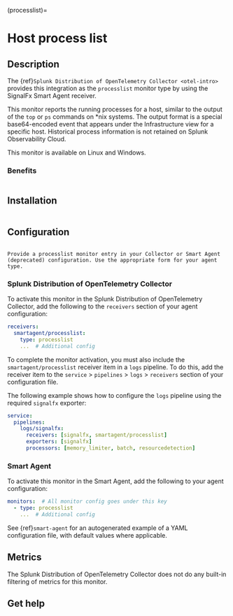 (processlist)=

# Host process list
<meta name="description" content="Documentation on the processlist monitor">

## Description

The {ref}`Splunk Distribution of OpenTelemetry Collector <otel-intro>` provides this integration as the `processlist` monitor type by using the SignalFx Smart Agent receiver.

This monitor reports the running processes for a host, similar to the output of the `top` or `ps` commands on *nix systems. The output format is a special base64-encoded event that appears under the Infrastructure view for a specific host. Historical process information is not retained on Splunk Observability Cloud.

This monitor is available on Linux and Windows.

### Benefits

```{include} /_includes/benefits.md
```

## Installation

```{include} /_includes/collector-installation.md
```

## Configuration

```{include} /_includes/configuration.md
```

```{note}
Provide a processlist monitor entry in your Collector or Smart Agent (deprecated) configuration. Use the appropriate form for your agent type.
```

### Splunk Distribution of OpenTelemetry Collector

To activate this monitor in the Splunk Distribution of OpenTelemetry Collector, add the following to the `receivers` section of your agent configuration:

```yaml
receivers:
  smartagent/processlist:
    type: processlist
    ...  # Additional config
```

To complete the monitor activation, you must also include the `smartagent/processlist` receiver item in a `logs` pipeline. To do this, add the receiver item to the `service` > `pipelines` > `logs` > `receivers` section of your configuration file. 

The following example shows how to configure the `logs` pipeline using the required `signalfx` exporter:

```yaml
service:
  pipelines:
    logs/signalfx:
      receivers: [signalfx, smartagent/processlist]
      exporters: [signalfx]
      processors: [memory_limiter, batch, resourcedetection]
```

### Smart Agent

To activate this monitor in the Smart Agent, add the following to your agent configuration:

```yaml
monitors:  # All monitor config goes under this key
  - type: processlist
    ...  # Additional config
```

See {ref}`smart-agent` for an autogenerated example of a YAML configuration file, with default values where applicable.

## Metrics

The Splunk Distribution of OpenTelemetry Collector does not do any built-in filtering of metrics for this monitor.

## Get help

```{include} /_includes/troubleshooting.md
```
